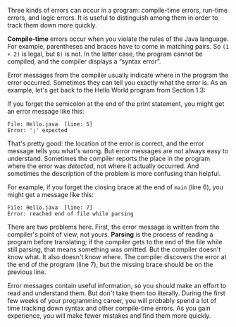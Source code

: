 Three kinds of errors can occur in a program: compile-time errors, run-time errors, and logic errors. It is useful to distinguish among them in order to track them down more quickly.


**Compile-time** errors occur when you violate the rules of the Java language. For example, parentheses and braces have to come in matching pairs. So `(1 + 2)` is legal, but `8)` is not. In the latter case, the program cannot be compiled, and the compiler displays a “syntax error”.


Error messages from the compiler usually indicate where in the program the error occurred. Sometimes they can tell you exactly what the error is. As an example, let's get back to the Hello World program from Section 1.3:




If you forget the semicolon at the end of the print statement, you might get an error message like this:

```code
File: Hello.java  [line: 5]
Error: ';' expected
```

That's pretty good: the location of the error is correct, and the error message tells you what's wrong. But error messages are not always easy to understand. Sometimes the compiler reports the place in the program where the error was *detected*, not where it actually occurred. And sometimes the description of the problem is more confusing than helpful.

For example, if you forget the closing brace at the end of `main` (line 6), you might get a message like this:

```code
File: Hello.java  [line: 7]
Error: reached end of file while parsing
```


There are two problems here. First, the error message is written from the compiler's point of view, not yours. **Parsing** is the process of reading a program before translating; if the compiler gets to the end of the file while still parsing, that means something was omitted. But the compiler doesn't know what. It also doesn't know where. The compiler discovers the error at the end of the program (line 7), but the missing brace should be on the previous line.

Error messages contain useful information, so you should make an effort to read and understand them. But don't take them too literally. During the first few weeks of your programming career, you will probably spend a lot of time tracking down syntax and other compile-time errors. As you gain experience, you will make fewer mistakes and find them more quickly.